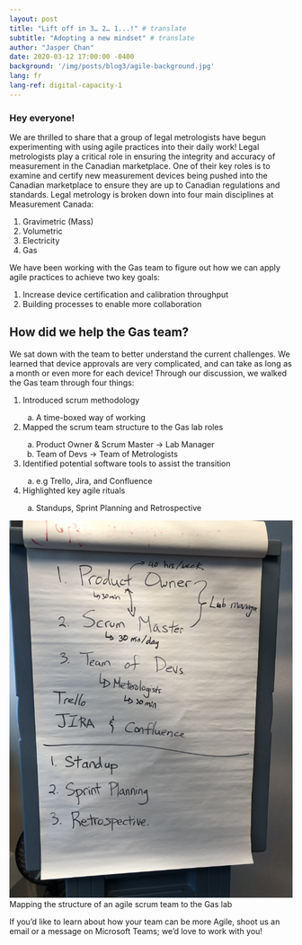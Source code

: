 ```yaml
---
layout: post
title: "Lift off in 3… 2… 1...!" # translate
subtitle: "Adopting a new mindset" # translate
author: "Jasper Chan"
date: 2020-03-12 17:00:00 -0400
background: '/img/posts/blog3/agile-background.jpg'
lang: fr
lang-ref: digital-capacity-1
---
```


<h3>Hey everyone!</h3>

<p>We are thrilled to share that a group of legal metrologists have begun experimenting with using agile practices into their daily work! Legal metrologists play a critical role in ensuring the integrity and accuracy of measurement in the Canadian marketplace. One of their key roles is to examine and certify new measurement devices being pushed into the Canadian marketplace to ensure they are up to Canadian regulations and standards. Legal metrology is broken down into four main disciplines at Measurement Canada:</p>

<ol class="pg-list">
  <li>Gravimetric (Mass)</li>
  <li>Volumetric</li>
  <li>Electricity</li>
  <li>Gas</li>
</ol>

<p>We have been working with the Gas team to figure out how we can apply agile practices to achieve two key goals:</p>

<ol class="pg-list">
  <li>Increase device certification and calibration throughput</li>
  <li>Building processes to enable more collaboration</li>
</ol>

<h2 class="section-heading">How did we help the Gas team?</h2>
<p>We sat down with the team to better understand the current challenges. We learned that device approvals are very complicated, and can take as long as a month or even more for each device! Through our discussion, we walked the Gas team through four things:
</p>

<ol class="pg-list">
  <li>Introduced scrum methodology</li>
  	<ol type="a">
    	<li>A time-boxed way of working</li>
    </ol>
  <li>Mapped the scrum team structure to the Gas lab roles </li>
    <ol type="a">
    	<li>Product Owner & Scrum Master -> Lab Manager </li>
      <li>Team of Devs -> Team of Metrologists</li>
    </ol>
  <li>Identified potential software tools to assist the transition</li>
  	<ol type="a">
        <li>e.g Trello, Jira, and Confluence</li>
    </ol>
  <li>Highlighted key agile rituals</li>
    <ol type="a">
      <li>Standups, Sprint Planning and Retrospective</li>
    </ol>
</ol> 

<img class="img-fluid img_horizontal" src="/img/posts/blog3/IMG_5466.jpg" alt="Session Picture">
<span class="caption text-muted">Mapping the structure of an agile scrum team to the Gas lab</span>

<!-- <img class="img-fluid" src="/img/posts/blog3/IMG_5466.jpg" style="transform:rotate(90deg);>
<span class="caption text-muted">Mapping the structure of an agile scrum team to the Gas lab</span> -->

<p>If you’d like to learn about how your team can be more Agile, shoot us an email or a message on Microsoft Teams; we’d love to work with you!</p>
